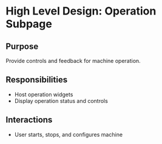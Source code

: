 # High Level Design: Operation Subpage

## Purpose
Provide controls and feedback for machine operation.

## Responsibilities
- Host operation widgets
- Display operation status and controls

## Interactions
- User starts, stops, and configures machine
